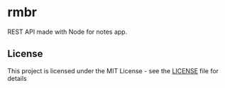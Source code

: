 # rmbr

REST API made with Node for notes app.

## License

This project is licensed under the MIT License - see the [LICENSE](LICENSE) file for details
